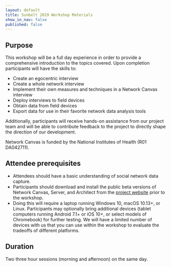 ```yaml
---
layout: default
title: Sunbelt 2019 Workshop Materials
show_in_nav: false
published: false
---
```


## Purpose

This workshop will be a full day experience in order to provide a comprehensive introduction to the topics covered. Upon completion participants will have the skills to:

* Create an egocentric interview
* Create a whole network interview
* Implement their own measures and techniques in a Network Canvas interview
* Deploy interviews to field devices
* Obtain data from field devices
* Export data for use in their favorite network data analysis tools

Additionally, participants will receive hands-on assistance from our project team and will be able to contribute feedback to the project to directly shape the direction of our development.

Network Canvas is funded by the National Institutes of Health (R01 DA042711).

## Attendee prerequisites

* Attendees should have a basic understanding of social network data capture.
* Participants should download and install the public beta versions of Network Canvas, Server, and Architect from the [project website](https://networkcanvas.com) prior to the workshop.
* Doing this will require a laptop running Windows 10, macOS 10.13+, or Linux. Participants may optionally bring additional devices (tablet computers running Android 7.1+ or iOS 10+, or select models of Chromebook) for further testing. We will have a limited number of devices with us that you can use within the workshop to evaluate the tradeoffs of different platforms.

## Duration

Two three hour sessions (morning and afternoon) on the same day.
